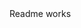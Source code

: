 <!DOCTYPE html><html><head><meta charSet="utf-8" class="next-head"/><link rel="preload" href="/testnext/_next/e7cdcd46-b511-4902-81f7-653e91bd2bc3/page/readme.js" as="script"/><link rel="preload" href="/testnext/_next/e7cdcd46-b511-4902-81f7-653e91bd2bc3/page/_app.js" as="script"/><link rel="preload" href="/testnext/_next/e7cdcd46-b511-4902-81f7-653e91bd2bc3/page/_error.js" as="script"/><link rel="preload" href="/testnext/_next/static/commons/main-89724eb746eda562600d.js" as="script"/></head><body><div id="__next"><div>Readme works</div></div><div id="__next-error"></div><script>
          __NEXT_DATA__ = {"props":{"pageProps":{}},"page":"/readme","pathname":"/readme","query":{},"buildId":"e7cdcd46-b511-4902-81f7-653e91bd2bc3","assetPrefix":"/testnext","nextExport":true,"err":null,"chunks":[]}
          module={}
          __NEXT_LOADED_PAGES__ = []
          __NEXT_LOADED_CHUNKS__ = []

          __NEXT_REGISTER_PAGE = function (route, fn) {
            __NEXT_LOADED_PAGES__.push({ route: route, fn: fn })
          }

          __NEXT_REGISTER_CHUNK = function (chunkName, fn) {
            __NEXT_LOADED_CHUNKS__.push({ chunkName: chunkName, fn: fn })
          }

          false
        </script><script async="" id="__NEXT_PAGE__/readme" src="/testnext/_next/e7cdcd46-b511-4902-81f7-653e91bd2bc3/page/readme.js"></script><script async="" id="__NEXT_PAGE__/_app" src="/testnext/_next/e7cdcd46-b511-4902-81f7-653e91bd2bc3/page/_app.js"></script><script async="" id="__NEXT_PAGE__/_error" src="/testnext/_next/e7cdcd46-b511-4902-81f7-653e91bd2bc3/page/_error.js"></script><script src="/testnext/_next/static/commons/main-89724eb746eda562600d.js" async=""></script></body></html>